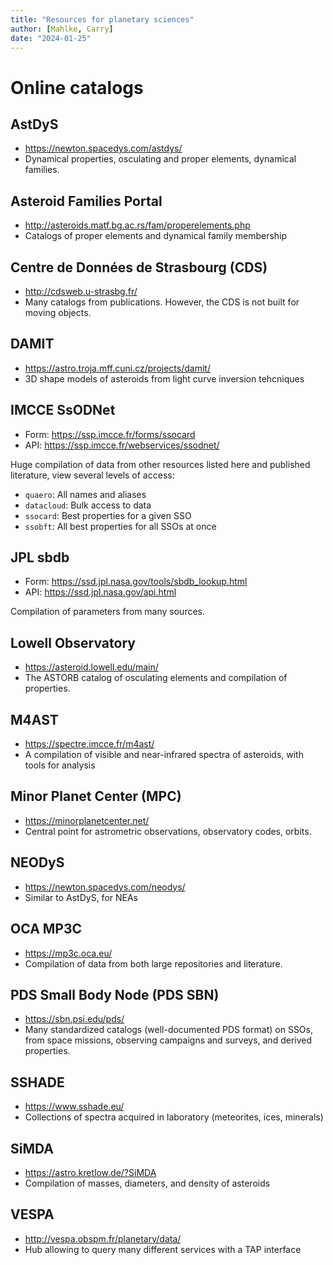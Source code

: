 ```yaml
---
title: "Resources for planetary sciences"
author: [Mahlke, Carry]
date: "2024-01-25"
---
```


<!-- Add tags -->
<!-- Add API access flag? -->

# Online catalogs

## AstDyS

- https://newton.spacedys.com/astdys/
- Dynamical properties, osculating and proper elements, dynamical families.

## Asteroid Families Portal

- http://asteroids.matf.bg.ac.rs/fam/properelements.php
- Catalogs of proper elements and dynamical family membership

## Centre de Données de Strasbourg (CDS)

- http://cdsweb.u-strasbg.fr/
- Many catalogs from publications. However, the CDS is not built for moving objects.

## DAMIT

- https://astro.troja.mff.cuni.cz/projects/damit/
- 3D shape models of asteroids from light curve inversion tehcniques

## IMCCE SsODNet

- Form: https://ssp.imcce.fr/forms/ssocard
- API: https://ssp.imcce.fr/webservices/ssodnet/

Huge compilation of data from other resources listed here and published literature, view several levels of access:
- `quaero`: All names and aliases
- `datacloud`: Bulk access to data
- `ssocard`: Best properties for a given SSO
- `ssobft`: All best properties for all SSOs at once

## JPL sbdb

- Form: https://ssd.jpl.nasa.gov/tools/sbdb_lookup.html
- API: https://ssd.jpl.nasa.gov/api.html

Compilation of parameters from many sources.

## Lowell Observatory

- https://asteroid.lowell.edu/main/
- The ASTORB catalog of osculating elements and compilation of properties.

## M4AST

- https://spectre.imcce.fr/m4ast/
- A compilation of visible and near-infrared spectra of asteroids, with tools for analysis

## Minor Planet Center (MPC)

- https://minorplanetcenter.net/
- Central point for astrometric observations, observatory codes, orbits.

## NEODyS

- https://newton.spacedys.com/neodys/
- Similar to AstDyS, for NEAs

## OCA MP3C

- https://mp3c.oca.eu/
- Compilation of data from both large repositories and literature.

## PDS Small Body Node (PDS SBN)

- https://sbn.psi.edu/pds/
- Many standardized catalogs (well-documented PDS format) on SSOs, from space missions, observing campaigns and surveys, and derived properties.

## SSHADE

- https://www.sshade.eu/
- Collections of spectra acquired in laboratory (meteorites, ices, minerals)

## SiMDA

- https://astro.kretlow.de/?SiMDA
- Compilation of masses, diameters, and density of asteroids

## VESPA
- http://vespa.obspm.fr/planetary/data/
- Hub allowing to query many different services with a TAP interface
